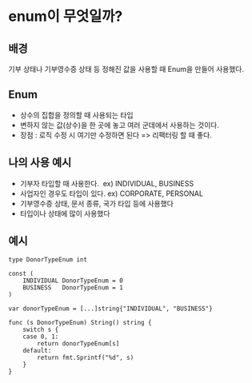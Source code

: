 # enum이 무엇일까?

## 배경
기부 상태나 기부영수증 상태 등 정해진 값을 사용할 때 Enum을 만들어 사용했다.

## Enum
- 상수의 집합을 정의할 때 사용되는 타입
- 변하지 않는 값(상수)을 한 곳에 놓고 여러 군데에서 사용하는 것이다.
- 장점 : 로직 수정 시 여기만 수정하면 된다 => 리팩터링 할 때 좋다.

## 나의 사용 예시
- 기부자 타입할 때 사용한다.  ex) INDIVIDUAL, BUSINESS
- 사업자인 경우도 타입이 있다. ex) CORPORATE, PERSONAL
- 기부영수증 상태, 문서 종류, 국가 타입 등에 사용했다
- 타입이나 상태에 많이 사용했다

## 예시
```
type DonorTypeEnum int

const (
	INDIVIDUAL DonorTypeEnum = 0
	BUSINESS   DonorTypeEnum = 1
)

var donorTypeEnum = [...]string{"INDIVIDUAL", "BUSINESS"}

func (s DonorTypeEnum) String() string {
	switch s {
	case 0, 1:
		return donorTypeEnum[s]
	default:
		return fmt.Sprintf("%d", s)
	}
}

```
